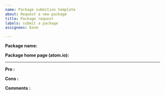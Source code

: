 ```yaml
---
name: Package submition template
about: Request a new package
title: Package request
labels: submit a package
assignees: Eonm

---
```


**Package name:**

**Package home page (atom.io):**

---

__Pro :__

__Cons :__

__Comments :__
